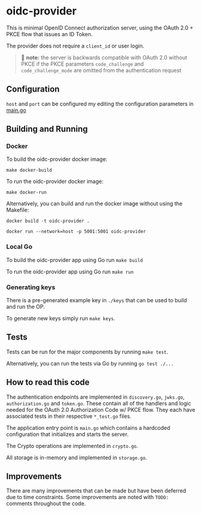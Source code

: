 # oidc-provider

This is minimal OpenID Connect authorization server, using the OAuth 2.0 + PKCE flow that issues an ID Token.

The provider does not require a `client_id` or user login.

> :memo: **note:** the server is backwards compatible with OAuth 2.0 without PKCE if the PKCE parameters `code_challenge` and `code_challenge_mode` are omitted from the authentication request

## Configuration

`host` and `port` can be configured my editing the configuration parameters in [main.go](./main.go)

## Building and Running

### Docker

To build the oidc-provider docker image:
```console
make docker-build
```

To run the oidc-provider docker image:
```console
make docker-run
```


Alternatively, you can build and run the docker image without using the Makefile:
  ```console
  docker build -t oidc-provider .
  ```
  ```console
  docker run --network=host -p 5001:5001 oidc-provider
  ```

### Local Go

To build the oidc-provider app using Go run `make build`

To run the oidc-provider app using Go run `make run`

### Generating keys

There is a pre-generated example key in `./keys` that can be used to build and run the OP. 

To generate new keys simply run `make keys`.

## Tests

Tests can be run for the major components by running `make test`.

Alternatively, you can run the tests via Go by running `go test ./...`

## How to read this code

The authentication endpoints are implemented in `discovery.go`, `jwks.go`, `authorization.go` and `token.go`. These contain all of the handlers and logic needed for the OAuth 2.0 Authorization Code w/ PKCE flow. They each have associated tests in their respective `*_test.go` files.

The application entry point is `main.go` which contains a hardcoded configuration that initializes and starts the server.

The Crypto operations are implemented in `crypto.go`.

All storage is in-memory and implemented in `storage.go`.

## Improvements

There are many improvements that can be made but have been deferred due to time constraints. Some improvements are noted with `TODO:` comments throughout the code.

